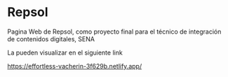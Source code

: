 # Repsol
Pagina Web de Repsol, como proyecto final para el técnico de integración de contenidos digitales, SENA 

La pueden visualizar en el siguiente link

https://effortless-vacherin-3f629b.netlify.app/
